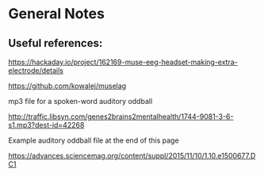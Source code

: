 # General Notes


## Useful references:

https://hackaday.io/project/162169-muse-eeg-headset-making-extra-electrode/details

https://github.com/kowalej/muselag


mp3 file for a spoken-word auditory oddball

http://traffic.libsyn.com/genes2brains2mentalhealth/1744-9081-3-6-s1.mp3?dest-id=42268


Example auditory oddball file at the end of this page

https://advances.sciencemag.org/content/suppl/2015/11/10/1.10.e1500677.DC1


